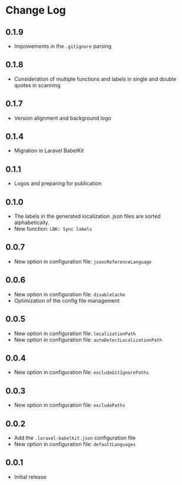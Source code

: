 # Change Log
## 0.1.9
 - Improvements in the `.gitignore` parsing

## 0.1.8
 - Consideration of multiple functions and labels in single and double quotes in scanning

## 0.1.7
 - Version alignment and background logo

## 0.1.4
 - Migration in Laravel BabelKit

## 0.1.1 
- Logos and preparing for publication

## 0.1.0
- The labels in the generated localization .json files are sorted alphabetically.
- New function: `LBK: Sync labels`
  
## 0.0.7
- New option in configuration file: `jsoncReferenceLanguage`

## 0.0.6
- New option in configuration file: `disableCache`
- Optimization of the config file management

## 0.0.5
- New option in configuration file: `localizationPath`
- New option in configuration file: `autoDetectLocalizationPath`

## 0.0.4
- New option in configuration file: `excludeGitIgnorePaths`

## 0.0.3
- New option in configuration file: `excludePaths`

## 0.0.2
- Add the `.laravel-babelkit.json` configuration file
- New option in configuration file: `defaultLanguages`

## 0.0.1
- Initial release
